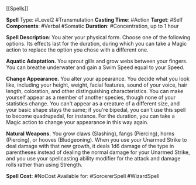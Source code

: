[[Spells]]

**Spell** Type:  #Level2 #Transmutation
**Casting Time**: #Action
**Target**: #Self
**Components**: #Verbal #Somatic
**Duration**: #Concentration, up to 1 hour

**Spell Description**: 
	You alter your physical form. Choose one of the following options. Its effects last for the duration, during which you can take a Magic action to replace the option you chose with a different one.

**Aquatic Adaptation.**
	You sprout gills and grow webs between your fingers. You can breathe underwater and gain a Swim Speed equal to your Speed.

**Change Appearance.**
	You alter your appearance. You decide what you look like, including your height, weight, facial features, sound of your voice, hair length, coloration, and other distinguishing characteristics. You can make yourself appear as a member of another species, though none of your statistics change. You can't appear as a creature of a different size, and your basic shape stays the same; if you're bipedal, you can't use this spell to become quadrupedal, for instance. For the duration, you can take a Magic action to change your appearance in this way again.

**Natural Weapons.**
	You grow claws (Slashing), fangs (Piercing), horns (Piercing), or hooves (Bludgeoning). When you use your Unarmed Strike to deal damage with that new growth, it deals 1d6 damage of the type in parentheses instead of dealing the normal damage for your Unarmed Strike, and you use your spellcasting ability modifier for the attack and damage rolls rather than using Strength.

**Spell Cost**: #NoCost 
Available for: #SorcererSpell #WizardSpell